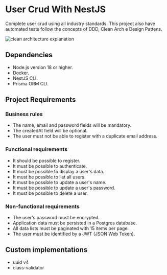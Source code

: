 # User Crud With NestJS

Complete user crud using all industry standards. This project also have
automated tests follow the concepts of DDD, Clean Arch e Design Pattens.

![clean architecture explanation](https://blog.cleancoder.com/uncle-bob/images/2012-08-13-the-clean-architecture/CleanArchitecture.jpg)

## Dependencies

- Node.js version 18 or higher.
- Docker.
- NestJS CLI.
- Prisma ORM CLI.

## Project Requirements

### Business rules

- The name, email and password fields will be mandatory.
- The createdAt field will be optional.
- The user must not be able to register with a duplicate email address.

### Functional requirements

- It should be possible to register.
- It must be possible to authenticate.
- It must be possible to display a user's data.
- It must be possible to list all users.
- It must be possible to update a user's name.
- It must be possible to update a user's password.
- It must be possible to delete a user.

### Non-functional requirements

- The user's password must be encrypted.
- Application data must be persisted in a Postgres database.
- All data lists must be paginated with 15 items per page.
- The user must be identified by a JWT (JSON Web Token).

## Custom implementations

- uuid v4
- class-validator
